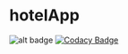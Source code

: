 # hotelApp


![alt badge](https://travis-ci.org/ahmedmahmoudo/hotelApp.svg?branch=master) [![Codacy Badge](https://api.codacy.com/project/badge/Grade/e33ac651c5f04675bebd2b6444a384d2)](https://www.codacy.com/app/ahmed.mahmoud.abo/hotelApp?utm_source=github.com&amp;utm_medium=referral&amp;utm_content=ahmedmahmoudo/hotelApp&amp;utm_campaign=Badge_Grade)
